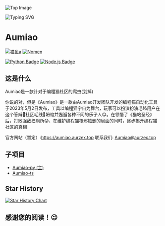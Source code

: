 ![Top Image](https://capsule-render.vercel.app/api?type=waving&color=66ccff&height=250&section=header)

![Typing SVG](https://readme-typing-svg.demolab.com?font=Hanalei+Fill&size=50&pause=1000&color=66CCFF&background=FFFFFF00&center=%E7%9C%9F&vCenter=%E7%9C%9F&repeat=%E7%9C%9F&random=%E5%81%87&width=200&height=100&lines=Aumiao)

# Aumiao

[![猫鱼a](https://img.shields.io/badge/猫鱼a-66ccff)](https://github.com/zybqw/)
[![Nomen](https://img.shields.io/badge/Nomen-66ccff)](https://github.com/helloyork/)
<!-- [![满月叶](https://img.shields.io/badge/满月叶-66ccff)](https://github.com/MoonLeeeaf/) -->
[![Python Badge](https://img.shields.io/badge/-Python-66ccff?style=flat&logo=Python&logoColor=white)](https://www.python.org/)
[![Node.js Badge](https://img.shields.io/badge/-Node.js-66ccff?style=flat&logo=nodedotjs&logoColor=white)](https://nodejs.org/zh-cn)

## 这是什么

Aumiao是一款针对于编程猫社区的爬虫(划掉)

你说的对，但是《Aumiao》是一款由Aumiao开发团队开发的编程猫自动化工具
于2023年5月2日发布，工具以编程猫宇宙为舞台，玩家可以扮演扮演毛毡用户在这个答辩💩社区毛线🧶坍缩并邂逅各种不同的乐子人😋。在领悟了《猫站圣经》后，打败强敌扫厕所😡，在维护编程猫核邪铀删的局面的同时，逐步揭开编程猫社区的真相

官方网站（暂定）:<https://aumiao.aurzex.top>
联系我们: <Aumiao@aurzex.top>

## 子项目

- [Aumiao-py (主)](Aumiao-py/readme.md)
- [Aumiao-ts](Aumiao-ts/README.md)
<!-- - [Aumiao-js](Aumiao-js/readme.md) -->

## Star History

[![Star History Chart](https://api.star-history.com/svg?repos=aurzex/Aumiao&type=Date)](https://star-history.com/#zybqw/Aumiao&Date)

## 感谢您的阅读！😉